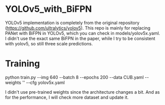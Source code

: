 # YOLOv5_with_BiFPN

YOLOv5 implementation is completely from the original repository (https://github.com/ultralytics/yolov5). 
This repo is mainly for replacing PANet with BiFPN in YOLOv5, which you can check in models/yolov5x.yaml. I didn't use the exact same BiFPN in the paper, while I try to be consistent with yolov5, so still three scale predictions.

# Training

python train.py --img 640 --batch 8 --epochs 200 --data CUB.yaml --weights '' --cfg yolov5x.yaml

I didn't use pre-trained weights since the architecture changes a bit. And as for the performance, I will check more dataset and update it.
